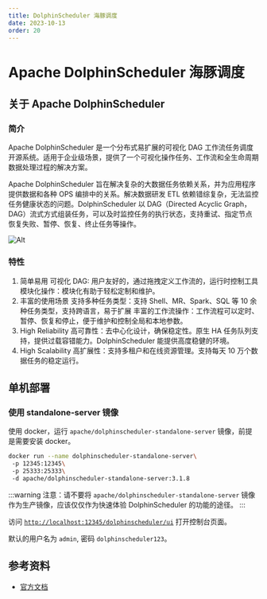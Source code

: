 ```yaml
---
title: DolphinScheduler 海豚调度
date: 2023-10-13
order: 20
---
```


# Apache DolphinScheduler 海豚调度

## 关于 Apache DolphinScheduler

### 简介

Apache DolphinScheduler 是一个分布式易扩展的可视化 DAG 工作流任务调度开源系统。适用于企业级场景，提供了一个可视化操作任务、工作流和全生命周期数据处理过程的解决方案。

Apache DolphinScheduler 旨在解决复杂的大数据任务依赖关系，并为应用程序提供数据和各种 OPS 编排中的关系。解决数据研发 ETL 依赖错综复杂，无法监控任务健康状态的问题。DolphinScheduler 以 DAG（Directed Acyclic Graph，DAG）流式方式组装任务，可以及时监控任务的执行状态，支持重试、指定节点恢复失败、暂停、恢复、终止任务等操作。

![Alt](https://dolphinscheduler.apache.org/img/introduction_ui.png)

### 特性

1. 简单易用
   可视化 DAG: 用户友好的，通过拖拽定义工作流的，运行时控制工具
   模块化操作：模块化有助于轻松定制和维护。
2. 丰富的使用场景
   支持多种任务类型：支持 Shell、MR、Spark、SQL 等 10 余种任务类型，支持跨语言，易于扩展
   丰富的工作流操作：工作流程可以定时、暂停、恢复和停止，便于维护和控制全局和本地参数。
3. High Reliability
   高可靠性：去中心化设计，确保稳定性。原生 HA 任务队列支持，提供过载容错能力。DolphinScheduler 能提供高度稳健的环境。
4. High Scalability
   高扩展性：支持多租户和在线资源管理。支持每天 10 万个数据任务的稳定运行。

## 单机部署

### 使用 standalone-server 镜像

使用 docker，运行 `apache/dolphinscheduler-standalone-server` 镜像，前提是需要安装 docker。

```bash
docker run --name dolphinscheduler-standalone-server\ 
 -p 12345:12345\ 
 -p 25333:25333\ 
 -d apache/dolphinscheduler-standalone-server:3.1.8
```

:::warning
注意：请不要将 `apache/dolphinscheduler-standalone-server` 镜像作为生产镜像，应该仅仅作为快速体验 DolphinScheduler 的功能的途径。 
:::

访问 [`http://localhost:12345/dolphinscheduler/ui`](http://localhost:12345/dolphinscheduler/ui) 打开控制台页面。
   
默认的用户名为 `admin`, 密码 `dolphinscheduler123`。

## 参考资料

- [官方文档](https://dolphinscheduler.apache.org/zh-cn/docs/3.1.8)